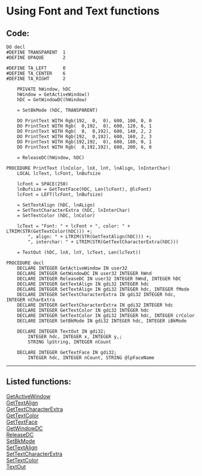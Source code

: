 
# Using Font and Text functions

## Code:
```foxpro  
DO decl
#DEFINE TRANSPARENT  1
#DEFINE OPAQUE       2

#DEFINE TA_LEFT      0
#DEFINE TA_CENTER    6
#DEFINE TA_RIGHT     2

	PRIVATE hWindow, hDC
	hWindow = GetActiveWindow()
	hDC = GetWindowDC(hWindow)
	
	= SetBkMode (hDC, TRANSPARENT)

	DO PrintText WITH Rgb(192,  0,  0), 600, 100, 0, 0
	DO PrintText WITH Rgb(  0,192,  0), 600, 120, 6, 1
	DO PrintText WITH Rgb(  0,  0,192), 600, 140, 2, 2
	DO PrintText WITH Rgb(192,  0,192), 600, 160, 2, 3
	DO PrintText WITH Rgb(192,192,  0), 600, 180, 0, 1
	DO PrintText WITH Rgb(  0,192,192), 600, 200, 6, 0

	= ReleaseDC(hWindow, hDC)

PROCEDURE PrintText (lnColor, lnX, lnY, lnAlign, lnInterChar)
	LOCAL lcText, lcFont, lnBufsize
	
	lcFont = SPACE(250)
	lnBufsize = GetTextFace(hDC, Len(lcFont), @lcFont)
	lcFont = LEFT(lcFont, lnBufsize)

	= SetTextAlign (hDC, lnALign)
	= SetTextCharacterExtra (hDC, lnInterChar)
	= SetTextColor (hDC, lnColor)

	lcText = "Font: " + lcFont + ", color: " + LTRIM(STR(GetTextColor(hDC))) +;
		", align: " + LTRIM(STR(GetTextAlign(hDC))) +;
		", interchar: " + LTRIM(STR(GetTextCharacterExtra(hDC)))

	= TextOut (hDC, lnX, lnY, lcText, Len(lcText))

PROCEDURE decl
	DECLARE INTEGER GetActiveWindow IN user32
	DECLARE INTEGER GetWindowDC IN user32 INTEGER hWnd
	DECLARE INTEGER ReleaseDC IN user32 INTEGER hWnd, INTEGER hDC
	DECLARE INTEGER GetTextAlign IN gdi32 INTEGER hdc
	DECLARE INTEGER SetTextAlign IN gdi32 INTEGER hdc, INTEGER fMode
	DECLARE INTEGER SetTextCharacterExtra IN gdi32 INTEGER hdc, INTEGER nCharExtra
	DECLARE INTEGER GetTextCharacterExtra IN gdi32 INTEGER hdc
	DECLARE INTEGER GetTextColor IN gdi32 INTEGER hdc
	DECLARE INTEGER SetTextColor IN gdi32 INTEGER hdc, INTEGER crColor
	DECLARE INTEGER SetBkMode IN gdi32 INTEGER hdc, INTEGER iBkMode

	DECLARE INTEGER TextOut IN gdi32;
		INTEGER hdc, INTEGER x, INTEGER y,;
		STRING lpString, INTEGER nCount

	DECLARE INTEGER GetTextFace IN gdi32;
		INTEGER hdc, INTEGER nCount, STRING @lpFaceName  
```  
***  


## Listed functions:
[GetActiveWindow](../libraries/user32/GetActiveWindow.md)  
[GetTextAlign](../libraries/gdi32/GetTextAlign.md)  
[GetTextCharacterExtra](../libraries/gdi32/GetTextCharacterExtra.md)  
[GetTextColor](../libraries/gdi32/GetTextColor.md)  
[GetTextFace](../libraries/gdi32/GetTextFace.md)  
[GetWindowDC](../libraries/user32/GetWindowDC.md)  
[ReleaseDC](../libraries/user32/ReleaseDC.md)  
[SetBkMode](../libraries/gdi32/SetBkMode.md)  
[SetTextAlign](../libraries/gdi32/SetTextAlign.md)  
[SetTextCharacterExtra](../libraries/gdi32/SetTextCharacterExtra.md)  
[SetTextColor](../libraries/gdi32/SetTextColor.md)  
[TextOut](../libraries/gdi32/TextOut.md)  
